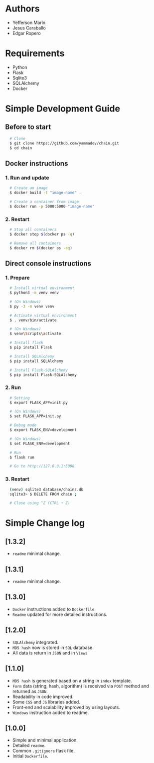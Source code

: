 # Authors
- Yefferson Marín
- Jesus Caraballo
- Edgar Ropero

# Requirements
- Python
- Flask
- Sqlite3
- SQLAlchemy
- Docker

# Simple Development Guide
## Before to start
```sh
  # Clone
  $ git clone https://github.com/yammadev/chain.git
  $ cd chain
```

## Docker instructions
### 1. Run and update
```sh
  # Create an image
  $ docker build -t "image-name" .

  # Create a container from image
  $ docker run -p 5000:5000 "image-name"
```

### 2. Restart
```sh
  # Stop all containers
  $ docker stop $(docker ps -q)

  # Remove all containers
  $ docker rm $(docker ps -aq)
```

## Direct console instructions
### 1. Prepare
```sh
  # Install virtual environment
  $ python3 -m venv venv

  # (On Windows)
  $ py -3 -m venv venv

  # Activate virtual environment
  $ . venv/bin/activate

  # (On Windows)
  $ venv\Scripts\activate

  # Install flask
  $ pip install Flask

  # Install SQLAlchemy
  $ pip install SQLAlchemy

  # Install Flask-SQLAlchemy
  $ pip install Flask-SQLAlchemy
```

### 2. Run
```sh
  # Setting
  $ export FLASK_APP=init.py

  # (On Windows)
  $ set FLASK_APP=init.py

  # Debug mode
  $ export FLASK_ENV=development

  # (On Windows)
  $ set FLASK_ENV=development

  # Run
  $ flask run

  # Go to http://127.0.0.1:5000
```

### 3. Restart
```sh
  (venv) sqlite3 database/chains.db
  sqlite3> $ DELETE FRON chain ;

  # Close using ^Z (CTRL + Z)
```

# Simple Change log
## [1.3.2]
- `readme` minimal change.

## [1.3.1]
- `readme` minimal change.

## [1.3.0]
- `Docker` instructions added to `Dockerfile`.
- `Readme` updated for more detailed instructions.

## [1.2.0]
- `SQLAlchemy` integrated.
- `MD5 hash` now is stored in `SQL` database.
- All data is return in `JSON` and in `Views`

## [1.1.0]
- `MD5 hash` is generated based on a string in `index` template.
- `Form` data (string, hash, algorithm) is received via `POST` method and returned as `JSON`.
- Readability in code improved.
- Some `CSS` and `JS` libraries added.
- Front-end and scalability improved by using layouts.
- `Windows` instruction added to readme.

## [1.0.0]
- Simple and minimal application.
- Detailed `readme`.
- Common `.gitignore` flask file.
- Initial `Dockerfile`.
